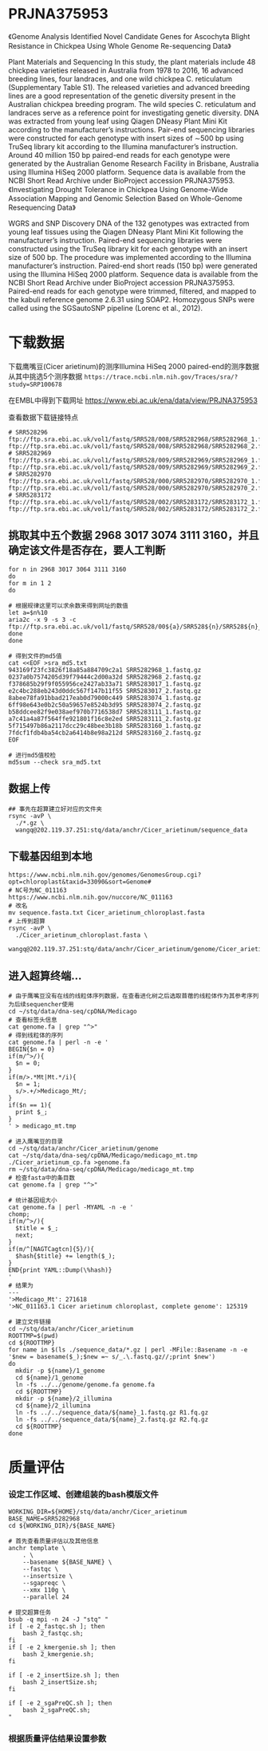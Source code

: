 # PRJNA375953
《Genome Analysis Identified Novel Candidate Genes for Ascochyta Blight Resistance in Chickpea Using Whole Genome Re-sequencing Data》

Plant Materials and Sequencing
In this study, the plant materials include 48 chickpea varieties released in Australia from 1978 to 2016, 16 advanced breeding lines, four landraces, and one wild chickpea C. reticulatum (Supplementary Table S1). The released varieties and advanced breeding lines are a good representation of the genetic diversity present in the Australian chickpea breeding program. The wild species C. reticulatum and landraces serve as a reference point for investigating genetic diversity. DNA was extracted from young leaf using Qiagen DNeasy Plant Mini Kit according to the manufacturer’s instructions. Pair-end sequencing libraries were constructed for each genotype with insert sizes of ∼500 bp using TruSeq library kit according to the Illumina manufacturer’s instruction. Around 40 million 150 bp paired-end reads for each genotype were generated by the Australian Genome Research Facility in Brisbane, Australia using Illumina HiSeq 2000 platform. Sequence data is available from the NCBI Short Read Archive under BioProject accession PRJNA375953.
《Investigating Drought Tolerance in Chickpea Using Genome-Wide Association Mapping and Genomic Selection Based on Whole-Genome Resequencing Data》

WGRS and SNP Discovery DNA of the 132 genotypes was extracted from young leaf tissues using the Qiagen DNeasy Plant Mini Kit following the manufacturer’s instruction. Paired-end sequencing libraries were constructed using the TruSeq library kit for each genotype with an insert size of 500 bp. The procedure was implemented according to the Illumina manufacturer’s instruction. Paired-end short reads (150 bp) were generated using the Illumina HiSeq 2000 platform. Sequence data is available from the NCBI Short Read Archive under BioProject accession PRJNA375953. Paired-end reads for each genotype were trimmed, filtered, and mapped to the kabuli reference genome 2.6.31 using SOAP2. Homozygous SNPs were called using the SGSautoSNP pipeline (Lorenc et al., 2012).

# 下载数据
下载鹰嘴豆(Cicer arietinum)的测序Illumina HiSeq 2000 paired-end的测序数据  从其中挑选5个测序数据
```https://trace.ncbi.nlm.nih.gov/Traces/sra/?study=SRP100678```

在EMBL中得到下载网址
https://www.ebi.ac.uk/ena/data/view/PRJNA375953


查看数据下载链接特点
```
# SRR528296
ftp://ftp.sra.ebi.ac.uk/vol1/fastq/SRR528/008/SRR5282968/SRR5282968_1.fastq.gz
ftp://ftp.sra.ebi.ac.uk/vol1/fastq/SRR528/008/SRR5282968/SRR5282968_2.fastq.gz
# SRR5282969
ftp://ftp.sra.ebi.ac.uk/vol1/fastq/SRR528/009/SRR5282969/SRR5282969_1.fastq.gz
ftp://ftp.sra.ebi.ac.uk/vol1/fastq/SRR528/009/SRR5282969/SRR5282969_2.fastq.gz
# SRR5282970
ftp://ftp.sra.ebi.ac.uk/vol1/fastq/SRR528/000/SRR5282970/SRR5282970_1.fastq.gz
ftp://ftp.sra.ebi.ac.uk/vol1/fastq/SRR528/000/SRR5282970/SRR5282970_2.fastq.gz
# SRR5283172
ftp://ftp.sra.ebi.ac.uk/vol1/fastq/SRR528/002/SRR5283172/SRR5283172_1.fastq.gz
ftp://ftp.sra.ebi.ac.uk/vol1/fastq/SRR528/002/SRR5283172/SRR5283172_2.fastq.gz
```

## 挑取其中五个数据 2968 3017 3074 3111 3160，并且确定该文件是否存在，要人工判断
```
for n in 2968 3017 3064 3111 3160
do
for m in 1 2
do

# 根据规律这里可以求余数来得到网址的数值
let a=$n%10
aria2c -x 9 -s 3 -c ftp://ftp.sra.ebi.ac.uk/vol1/fastq/SRR528/00${a}/SRR528${n}/SRR528${n}_${m}.fastq.gz
done
done
```
```
# 得到文件的md5值
cat <<EOF >sra_md5.txt
943169f23fc3826f18a85a884709c2a1 SRR5282968_1.fastq.gz
0237a0b7574205d39f79444c2d00a32d SRR5282968_2.fastq.gz
f378685b29f9f055956ce2427ab33a71 SRR5283017_1.fastq.gz
e2c4bc288eb243d0ddc567f147b11f55 SRR5283017_2.fastq.gz
8abee78fa91bbad217eab0d79000c449 SRR5283074_1.fastq.gz
6ff98e643e0b2c50a59657e8524b3d95 SRR5283074_2.fastq.gz
b58ddcee82f9e038aef970b7716538d7 SRR5283111_1.fastq.gz
a7c41a4a87f564ffe921801f16c8e2ed SRR5283111_2.fastq.gz
5f715497b86a2117dcc29c48bee3b18b SRR5283160_1.fastq.gz
7fdcf1fdb4ba54cb2a6414b8e98a212d SRR5283160_2.fastq.gz
EOF

# 进行md5值校检
md5sum --check sra_md5.txt
```

## 数据上传
```
## 事先在超算建立好对应的文件夹
rsync -avP \
  ./*.gz \
  wangq@202.119.37.251:stq/data/anchr/Cicer_arietinum/sequence_data
```

## 下载基因组到本地
```
https://www.ncbi.nlm.nih.gov/genomes/GenomesGroup.cgi?opt=chloroplast&taxid=33090&sort=Genome#
# NC号为NC_011163
https://www.ncbi.nlm.nih.gov/nuccore/NC_011163
# 改名
mv sequence.fasta.txt Cicer_arietinum_chloroplast.fasta
# 上传到超算
rsync -avP \
  ./Cicer_arietinum_chloroplast.fasta \
  wangq@202.119.37.251:stq/data/anchr/Cicer_arietinum/genome/Cicer_arietinum_cp.fa
```

## 进入超算终端...
```
# 由于鹰嘴豆没有在线的线粒体序列数据，在查看进化树之后选取苜蓿的线粒体作为其参考序列为后续sequencher使用
cd ~/stq/data/dna-seq/cpDNA/Medicago
# 查看标签头信息
cat genome.fa | grep "^>"
# 得到线粒体的序列
cat genome.fa | perl -n -e '
BEGIN{$n = 0}
if(m/^>/){
  $n = 0;
}
if(m/>.*Mt|Mt.*/i){
  $n = 1;
  s/>.+/>Medicago_Mt/;
}
if($n == 1){
  print $_;
}
' > medicago_mt.tmp
```
```
# 进入鹰嘴豆的目录
cd ~/stq/data/anchr/Cicer_arietinum/genome
cat ~/stq/data/dna-seq/cpDNA/Medicago/medicago_mt.tmp ./Cicer_arietinum_cp.fa >genome.fa
rm ~/stq/data/dna-seq/cpDNA/Medicago/medicago_mt.tmp
# 检查fasta中的条目数
cat genome.fa | grep "^>"
```
```
# 统计基因组大小
cat genome.fa | perl -MYAML -n -e '
chomp;
if(m/^>/){
  $title = $_;
  next;
}
if(m/^[NAGTCagtcn]{5}/){
  $hash{$title} += length($_);
}
END{print YAML::Dump(\%hash)}
'
# 结果为
---
'>Medicago_Mt': 271618
'>NC_011163.1 Cicer arietinum chloroplast, complete genome': 125319
```

```
# 建立文件链接
cd ~/stq/data/anchr/Cicer_arietinum
ROOTTMP=$(pwd)
cd ${ROOTTMP}
for name in $(ls ./sequence_data/*.gz | perl -MFile::Basename -n -e '$new = basename($_);$new =~ s/_.\.fastq.gz//;print $new')
do
  mkdir -p ${name}/1_genome
  cd ${name}/1_genome
  ln -fs ../../genome/genome.fa genome.fa
  cd ${ROOTTMP}
  mkdir -p ${name}/2_illumina
  cd ${name}/2_illumina
  ln -fs ../../sequence_data/${name}_1.fastq.gz R1.fq.gz
  ln -fs ../../sequence_data/${name}_2.fastq.gz R2.fq.gz
  cd ${ROOTTMP}
done
```

# 质量评估
### 设定工作区域、创建组装的bash模版文件
```
WORKING_DIR=${HOME}/stq/data/anchr/Cicer_arietinum
BASE_NAME=SRR5282968
cd ${WORKING_DIR}/${BASE_NAME}

# 首先查看质量评估以及其他信息
anchr template \
    . \
    --basename ${BASE_NAME} \
    --fastqc \
    --insertsize \
    --sgapreqc \
    --xmx 110g \
    --parallel 24

# 提交超算任务
bsub -q mpi -n 24 -J "stq" "
if [ -e 2_fastqc.sh ]; then
    bash 2_fastqc.sh;
fi
if [ -e 2_kmergenie.sh ]; then
    bash 2_kmergenie.sh;
fi

if [ -e 2_insertSize.sh ]; then
    bash 2_insertSize.sh;
fi

if [ -e 2_sgaPreQC.sh ]; then
    bash 2_sgaPreQC.sh;
"
```
### **根据质量评估结果设置参数**
